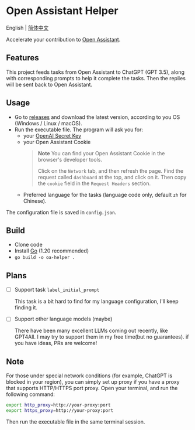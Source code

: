 # Open Assistant Helper

English | [简体中文](./README_zh.md)

Accelerate your contribution to [Open Assistant](https://open-assistant.io).

## Features

This project feeds tasks from Open Assistant to ChatGPT (GPT 3.5), along with corresponding prompts to help it complete the tasks. Then the replies will be sent back to Open Assistant.

## Usage

- Go to [releases](https://github.com/AnotiaWang/open-assistant-helper/releases/latest) and download the latest version, according to you OS (Windows / Linux / macOS).
- Run the executable file. The program will ask you for:
  - your [OpenAI Secret Key](https://platform.openai.com/account/api-keys)
  - your Open Assistant Cookie
    >   **Note** You can find your Open Assistant Cookie in the browser's developer tools. 
    > 
    >   Click on the `Network` tab, and then refresh the page. Find the request called `dashboard` at the top, and click on it. Then copy the `cookie` field in the `Request Headers` section.
  - Preferred language for the tasks (language code only, default `zh` for Chinese).

The configuration file is saved in `config.json`.

## Build

- Clone code
- Install [Go](https://go.dev/dl/) (1.20 recommended)
- `go build -o oa-helper .`

## Plans

- [ ] Support task `label_initial_prompt`
  
  This task is a bit hard to find for my language configuration, I'll keep finding it.
- [ ] Support other language models (maybe)
  
  There have been many excellent LLMs coming out recently, like GPT4All. I may try to support them in my free time(but no guarantees). if you have ideas, PRs are welcome!

## Note

For those under special network conditions (for example, ChatGPT is blocked in your region), you can simply set up proxy if you have a proxy that supports HTTP/HTTPS port proxy.
Open your terminal, and run the following command:

```bash
export http_proxy=http://your-proxy:port
export https_proxy=http://your-proxy:port
```

Then run the executable file in the same terminal session.
